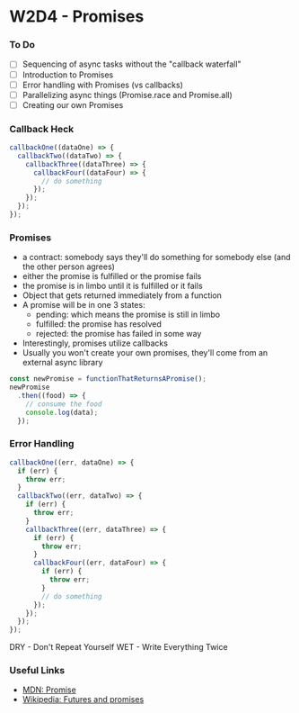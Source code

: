 # W2D4 - Promises

### To Do
- [ ] Sequencing of async tasks without the "callback waterfall"
- [ ] Introduction to Promises
- [ ] Error handling with Promises (vs callbacks)
- [ ] Parallelizing async things (Promise.race and Promise.all)
- [ ] Creating our own Promises

### Callback Heck

```js
callbackOne((dataOne) => {
  callbackTwo((dataTwo) => {
    callbackThree((dataThree) => {
      callbackFour((dataFour) => {
        // do something
      });
    });
  });
});
```

### Promises
- a contract: somebody says they'll do something for somebody else (and the other person agrees)
- either the promise is fulfilled or the promise fails
- the promise is in limbo until it is fulfilled or it fails
- Object that gets returned immediately from a function
- A promise will be in one 3 states:
  - pending: which means the promise is still in limbo
  - fulfilled: the promise has resolved
  - rejected: the promise has failed in some way
- Interestingly, promises utilize callbacks
- Usually you won't create your own promises, they'll come from an external async library

```js
const newPromise = functionThatReturnsAPromise();
newPromise
  .then((food) => {
    // consume the food
    console.log(data);
  });
```

### Error Handling
```js
callbackOne((err, dataOne) => {
  if (err) {
    throw err;
  }
  callbackTwo((err, dataTwo) => {
    if (err) {
      throw err;
    }
    callbackThree((err, dataThree) => {
      if (err) {
        throw err;
      }
      callbackFour((err, dataFour) => {
        if (err) {
          throw err;
        }
        // do something
      });
    });
  });
});
```

DRY - Don't Repeat Yourself
WET - Write Everything Twice























### Useful Links
- [MDN: Promise](https://developer.mozilla.org/en-US/docs/Web/JavaScript/Reference/Global_Objects/Promise/prototype)
- [Wikipedia: Futures and promises](https://en.wikipedia.org/wiki/Futures_and_promises)
